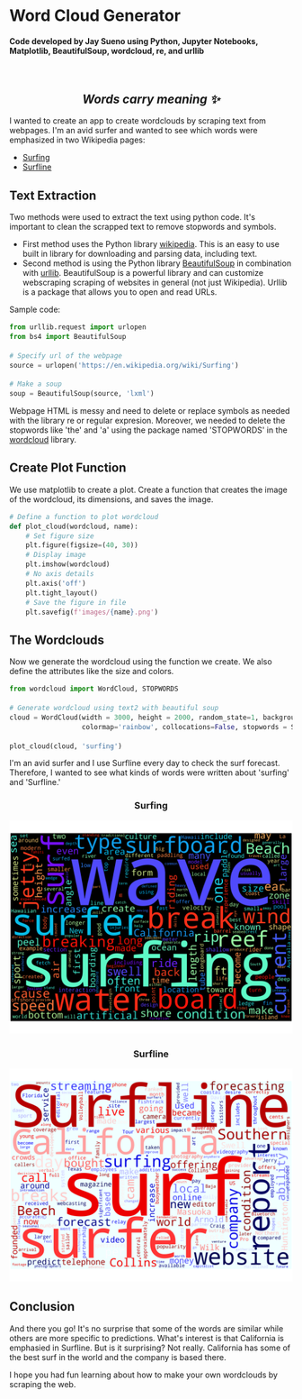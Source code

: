 # Word Cloud Generator 
#### Code developed by Jay Sueno using Python, Jupyter Notebooks, Matplotlib, BeautifulSoup, wordcloud, re, and urllib

<br>

## <div align="center"> _Words carry meaning ✨_ </div>

I wanted to create an app to create wordclouds by scraping text from webpages. I'm an avid surfer and wanted to see which words were emphasized in two Wikipedia pages:
* [Surfing](https://en.wikipedia.org/wiki/Surfing)
* [Surfline](https://en.wikipedia.org/wiki/Surfline)

## Text Extraction
Two methods were used to extract the text using python code. It's important to clean the scrapped text to remove stopwords and symbols. 
* First method uses the Python library [wikipedia](https://pypi.org/project/wikipedia/). This is an easy to use built in library for downloading and parsing data, including text.
* Second method is using the Python library [BeautifulSoup](https://www.crummy.com/software/BeautifulSoup/bs4/doc/) in combination with [urllib](https://docs.python.org/3/library/urllib.html). BeautifulSoup is a powerful library and can customize webscraping scraping of websites in general (not just Wikipedia). Urllib is a package that allows you to open and read URLs.

Sample code:
```python
from urllib.request import urlopen
from bs4 import BeautifulSoup

# Specify url of the webpage
source = urlopen('https://en.wikipedia.org/wiki/Surfing')

# Make a soup
soup = BeautifulSoup(source, 'lxml')
```

Webpage HTML is messy and need to delete or replace symbols as needed with the library re or regular expresion. Moreover, we needed to delete the stopwords like 'the' and 'a' using the package named 'STOPWORDS' in the [wordcloud](https://pypi.org/project/wordcloud/) library.

## Create Plot Function
We use matplotlib to create a plot. Create a function that creates the image of the wordcloud, its dimensions, and saves the image. 

```python
# Define a function to plot wordcloud
def plot_cloud(wordcloud, name):
    # Set figure size
    plt.figure(figsize=(40, 30))
    # Display image
    plt.imshow(wordcloud)
    # No axis details
    plt.axis('off')
    plt.tight_layout()
    # Save the figure in file
    plt.savefig(f'images/{name}.png')
```

## The Wordclouds
Now we generate the wordcloud using the function we create. We also define the attributes like the size and colors. 

```python
from wordcloud import WordCloud, STOPWORDS

# Generate wordcloud using text2 with beautiful soup
cloud = WordCloud(width = 3000, height = 2000, random_state=1, background_color='black', 
                  colormap='rainbow', collocations=False, stopwords = STOPWORDS).generate(text2)

plot_cloud(cloud, 'surfing')
```

I'm an avid surfer and I use Surfline every day to check the surf forecast. Therefore, I wanted to see what kinds of words were written about 'surfing' and 'Surfline.'
<br>
### <div align='center'> Surfing </div>
![surfing](images/surfing.png)


### <div align='center'> Surfline </div>
![Surfline](images/Surfline.png)

## Conclusion

And there you go! It's no surprise that some of the words are similar while others are more specific to predictions. What's interest is that California is emphasied in Surfline. But is it surprising? Not really. California has some of the best surf in the world and the company is based there. 

I hope you had fun learning about how to make your own wordclouds by scraping the web. 

